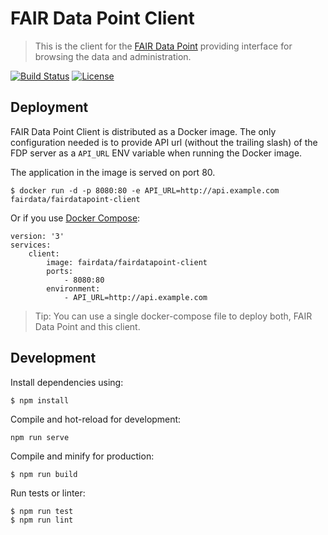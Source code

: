 # FAIR Data Point Client

> This is the client for the [FAIR Data Point](https://github.com/FAIRDataTeam/FAIRDataPoint) providing interface for browsing the data and administration.

[![Build Status](https://travis-ci.org/FAIRDataTeam/FAIRDataPoint-client.svg?branch=master)](https://travis-ci.org/FAIRDataTeam/FAIRDataPoint-client.svg?branch=master)
[![License](https://img.shields.io/badge/license-MIT-blue.svg)](LICENSE.md)

## Deployment

FAIR Data Point Client is distributed as a Docker image. The only configuration needed is to provide API url (without the trailing slash) of the FDP server as a `API_URL` ENV variable when running the Docker image.

The application in the image is served on port 80.

```
$ docker run -d -p 8080:80 -e API_URL=http://api.example.com fairdata/fairdatapoint-client
```

Or if you use [Docker Compose](https://docs.docker.com/compose/):

```
version: '3'
services:
    client:
        image: fairdata/fairdatapoint-client
        ports:
            - 8080:80
        environment:
            - API_URL=http://api.example.com
```

> Tip: You can use a single docker-compose file to deploy both, FAIR Data Point and this client.


## Development

Install dependencies using:

```
$ npm install
```

Compile and hot-reload for development:

```
npm run serve
```

Compile and minify for production:

```
$ npm run build
```

Run tests or linter:

```
$ npm run test
$ npm run lint
```
